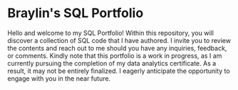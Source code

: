 # Braylin's SQL Portfolio 

Hello and welcome to my SQL Portfolio! Within this repository, you will discover a collection of SQL code that I have authored. I invite you to review the contents and reach out to me should you have any inquiries, feedback, or comments. Kindly note that this portfolio is a work in progress, as I am currently pursuing the completion of my data analytics certificate. As a result, it may not be entirely finalized. I eagerly anticipate the opportunity to engage with you in the near future. 

